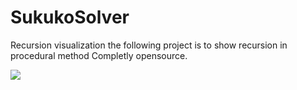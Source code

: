 # SukukoSolver
Recursion visualization
the following project is to show recursion in procedural method Completly opensource.

![](https://s5.gifyu.com/images/ezgif.com-video-to-gife5c127731769ac8e.gif)
